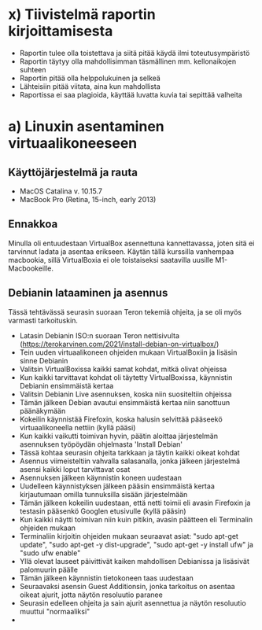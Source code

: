 # x) Tiivistelmä raportin kirjoittamisesta

- Raportin tulee olla toistettava ja siitä pitää käydä ilmi toteutusympäristö
- Raportin täytyy olla mahdollisimman täsmällinen mm. kellonaikojen suhteen
- Raportin pitää olla helppolukuinen ja selkeä
- Lähteisiin pitää viitata, aina kun mahdollista
- Raportissa ei saa plagioida, käyttää luvatta kuvia tai sepittää valheita

# a) Linuxin asentaminen virtuaalikoneeseen

## Käyttöjärjestelmä ja rauta
- MacOS Catalina v. 10.15.7
- MacBook Pro (Retina, 15-inch, early 2013)

## Ennakkoa
Minulla oli entuudestaan VirtualBox asennettuna kannettavassa, joten sitä ei tarvinnut ladata ja asentaa erikseen. Käytän tällä kurssilla vanhempaa macbookia, sillä VirtualBoxia ei ole toistaiseksi saatavilla uusille M1-Macbookeille.

## Debianin lataaminen ja asennus
Tässä tehtävässä seurasin suoraan Teron tekemiä ohjeita, ja se oli myös varmasti tarkoituskin.
- Latasin Debianin ISO:n suoraan Teron nettisivulta (https://terokarvinen.com/2021/install-debian-on-virtualbox/)
- Tein uuden virtuaalikoneen ohjeiden mukaan VirtualBoxiin ja lisäsin sinne Debianin
- Valitsin VirtualBoxissa kaikki samat kohdat, mitkä olivat ohjeissa
- Kun kaikki tarvittavat kohdat oli täytetty VirtualBoxissa, käynnistin Debianin ensimmäistä kertaa
- Valitsin Debianin Live asennuksen, koska niin suositeltiin ohjeissa
- Tämän jälkeen Debian avautui ensimmäistä kertaa niin sanottuun päänäkymään
- Kokeilin käynnistää Firefoxin, koska halusin selvittää pääseekö virtuaalikoneella nettiin (kyllä pääsi)
- Kun kaikki vaikutti toimivan hyvin, päätin aloittaa järjestelmän asennuksen työpöydän ohjelmasta 'Install Debian'
- Tässä kohtaa seurasin ohjeita tarkkaan ja täytin kaikki oikeat kohdat
- Asennus viimeisteltiin vahvalla salasanalla, jonka jälkeen järjestelmä asensi kaikki loput tarvittavat osat
- Asennuksen jälkeen käynnistin koneen uudestaan
- Uudelleen käynnistyksen jälkeen pääsin ensimmäistä kertaa kirjautumaan omilla tunnuksilla sisään järjestelmään
- Tämän jälkeen kokeilin uudestaan, että netti toimii eli avasin Firefoxin ja testasin pääsenkö Googlen etusivulle (kyllä pääsin)
- Kun kaikki näytti toimivan niin kuin pitikin, avasin päätteen eli Terminalin ohjeiden mukaan
- Terminaliin kirjoitin ohjeiden mukaan seuraavat asiat: "sudo apt-get update", "sudo apt-get -y dist-upgrade", "sudo apt-get -y install ufw" ja "sudo ufw enable"
- Yllä olevat lauseet päivittivät kaiken mahdollisen Debianissa ja lisäsivät palomuurin päälle
- Tämän jälkeen käynnistin tietokoneen taas uudestaan
- Seuraavaksi asensin Guest Additionsin, jonka tarkoitus on asentaa oikeat ajurit, jotta näytön resoluutio paranee
- Seurasin edelleen ohjeita ja sain ajurit asennettua ja näytön resoluutio muuttui "normaaliksi"
- 








